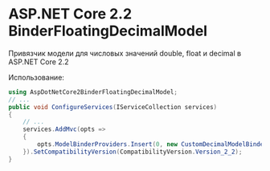 # ASP.NET Core 2.2 BinderFloatingDecimalModel
Привязчик модели для числовых значений double, float и decimal в ASP.NET Core 2.2

Использование:
```C#
using AspDotNetCore2BinderFloatingDecimalModel;
// ...
public void ConfigureServices(IServiceCollection services)
{
	// ...
	services.AddMvc(opts =>
	{
		opts.ModelBinderProviders.Insert(0, new CustomDecimalModelBinderProvider());
	}).SetCompatibilityVersion(CompatibilityVersion.Version_2_2);
}
```